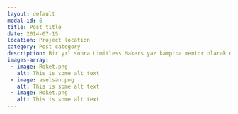 ```yaml
---
layout: default
modal-id: 6
title: Post title
date: 2014-07-15
location: Project location
category: Post category
description: Bir yıl sonra Limitless Makers yaz kampına mentor olarak davet edildim. Projelerinde çalışan öğrencilere eğitim ve mentorluk verdim.
images-array:
 - image: Roket.png
   alt: This is some alt text
 - image: aselsan.png
   alt: This is some alt text
 - image: Roket.png
   alt: This is some alt text
---
```

